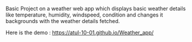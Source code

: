 Basic Project on a weather web app which displays basic weather details like temperature, humidity, windspeed, condition and changes it backgrounds with the weather details fetched.

Here is the demo : https://atul-10-01.github.io/Weather_app/
